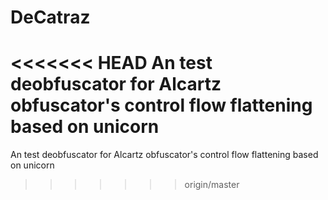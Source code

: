 # DeCatraz
<<<<<<< HEAD
An test deobfuscator for Alcartz obfuscator's control flow flattening based on unicorn
=======
An test deobfuscator for Alcartz obfuscator's control flow flattening based on unicorn
>>>>>>> origin/master
